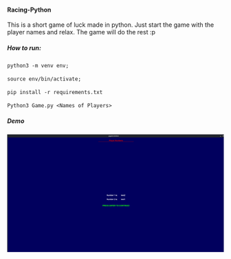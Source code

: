 #### Racing-Python
This is a short game of luck made in python. Just start the game with the player names and relax. The game will do the rest :p

##### How to run:
`python3 -m venv env;`

`source env/bin/activate;`

`pip install -r requirements.txt`

`Python3 Game.py <Names of Players>`

##### Demo
![](https://github.com/manorit2001/Racing_python/blob/master/res/images/demo-racing.gif)
